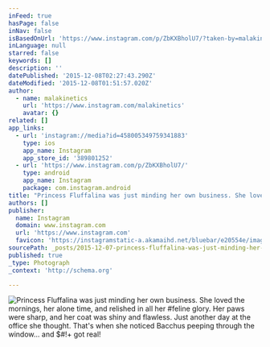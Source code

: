 ```yaml
---
inFeed: true
hasPage: false
inNav: false
isBasedOnUrl: 'https://www.instagram.com/p/ZbKXBholU7/?taken-by=malakinetics'
inLanguage: null
starred: false
keywords: []
description: ''
datePublished: '2015-12-08T02:27:43.290Z'
dateModified: '2015-12-08T01:51:57.020Z'
author:
  - name: malakinetics
    url: 'https://www.instagram.com/malakinetics'
    avatar: {}
related: []
app_links:
  - url: 'instagram://media?id=458005349759341883'
    type: ios
    app_name: Instagram
    app_store_id: '389801252'
  - url: 'https://www.instagram.com/p/ZbKXBholU7/'
    type: android
    app_name: Instagram
    package: com.instagram.android
title: "Princess Fluffalina was just minding her own business. She loved the mornings, her alone time, and relished in all her #feline glory. Her paws were sharp, and her coat was shiny and flawless. Just another day at the office she thought. That's when she noticed Bacchus peeping through the window... and $#!+ got real!"
authors: []
publisher:
  name: Instagram
  domain: www.instagram.com
  url: 'https://www.instagram.com'
  favicon: 'https://instagramstatic-a.akamaihd.net/bluebar/e20554e/images/ico/favicon.ico'
sourcePath: _posts/2015-12-07-princess-fluffalina-was-just-minding-her-own-business-she-l.md
published: true
_type: Photograph
_context: 'http://schema.org'

---
```

![Princess Fluffalina was just minding her own business. She loved the mornings, her alone time, and relished in all her #feline glory. Her paws were sharp, and her coat was shiny and flawless. Just another day at the office she thought. That's when she noticed Bacchus peeping through the window... and $#!+ got real!](https://s3-us-west-2.amazonaws.com/the-grid-img/p/52659d024429163cad102859765984866b330ca1.jpg)